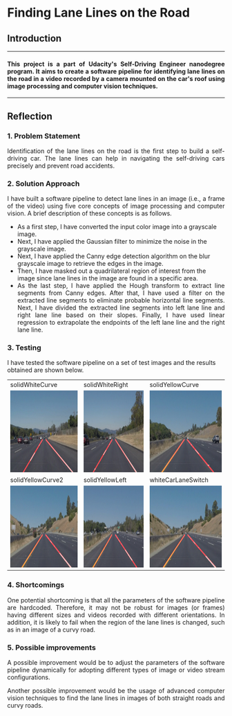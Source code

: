# **Finding Lane Lines on the Road** 

## Introduction

---

#### <div style="text-align: justify"> This project is a part of Udacity's Self-Driving Engineer nanodegree program. It aims to create a software pipeline for identifying lane lines on the road in a video recorded by a camera mounted on the car's roof using image processing and computer vision techniques. </div>

---

## Reflection
### 1. Problem Statement
<div style="text-align: justify"> Identification of the lane lines on the road is the first step to build a self-driving car. The lane lines can help in navigating the self-driving cars precisely and prevent road accidents. </div>  

### 2. Solution Approach
<div style="text-align: justify"> I have built a software pipeline to detect lane lines in an image (i.e., a frame of the video) using five core concepts of image processing and computer vision. A brief description of these concepts is as follows. </div>  
 <p></p>

* As a first step, I have converted the input color image into a grayscale image. 
* Next, I have applied the Gaussian filter to minimize the noise in the grayscale image. 
* Next, I have applied the Canny edge detection algorithm on the blur grayscale image to retrieve the edges in the image. 
* Then, I have masked out a quadrilateral region of interest from the image since lane lines in the image are found in a specific area. 
* <div style="text-align: justify">As the last step, I have applied the Hough transform to extract line segments from Canny edges. After that, I have used a filter on the extracted line segments to eliminate probable horizontal line segments. Next, I have divided the extracted line segments into left lane line and right lane line based on their slopes. Finally, I have used linear regression to extrapolate the endpoints of the left lane line and the right lane line. </div>

### 3. Testing
I have tested the software pipeline on a set of test images and the results obtained are shown below.  

<table>
  <tr>
    <td>solidWhiteCurve</td>
     <td>solidWhiteRight</td>
     <td>solidYellowCurve</td>
  </tr>
  <tr>
     <td> <img src="https://github.com/amarkaswan/CarND-LaneLines-P1/blob/main/test_images_output/solidWhiteCurve.jpg" width="329" height="189"> </td>
     <td> <img src="https://github.com/amarkaswan/CarND-LaneLines-P1/blob/main/test_images_output/solidWhiteRight.jpg" width="329" height="189"> </td>
     <td> <img src="https://github.com/amarkaswan/CarND-LaneLines-P1/blob/main/test_images_output/solidYellowCurve.jpg" width="329" height="189"> </td>
  </tr>
  <tr>
    <td>solidYellowCurve2</td>
     <td>solidYellowLeft</td>
     <td>whiteCarLaneSwitch</td>
  </tr>
  <tr>
     <td> <img src="https://github.com/amarkaswan/CarND-LaneLines-P1/blob/main/test_images_output/solidYellowCurve2.jpg" width="329" height="189"> </td>
     <td> <img src="https://github.com/amarkaswan/CarND-LaneLines-P1/blob/main/test_images_output/solidYellowLeft.jpg" width="329" height="189"> </td>
     <td> <img src="https://github.com/amarkaswan/CarND-LaneLines-P1/blob/main/test_images_output/whiteCarLaneSwitch.jpg" width="329" height="189"> </td>
  </tr>
 </table>


### 4. Shortcomings 

<div style="text-align: justify">One potential shortcoming is that all the parameters of the software pipeline are hardcoded. Therefore, it may not be robust for images (or frames) having different sizes and videos recorded with different orientations. In addition, it is likely to fail when the region of the lane lines is changed, such as in an image of a curvy road. </div>

### 5. Possible improvements 

<div style="text-align: justify">A possible improvement would be to adjust the parameters of the software pipeline dynamically for adopting different types of image or video stream configurations.</div>
<p></p>

<div style="text-align: justify">Another possible improvement would be the usage of advanced computer vision techniques to find the lane lines in images of both straight roads and curvy roads.</div>